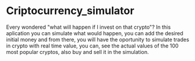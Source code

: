 # Criptocurrency_simulator
Every wondered "what will happen if I invest on that crypto"?
In this aplication you can simulate what would happen, you can add the desired initial money and from there, you will have the oportunity to simulate trades in crypto with real time value, you can, see the actual values of the 100 most popular cryptos, also buy and sell it in the simulation. 
